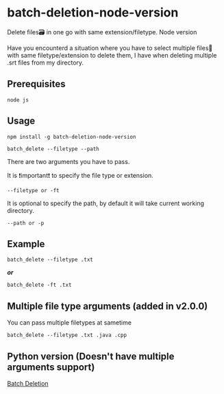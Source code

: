 # batch-deletion-node-version
Delete files🗃 in one go with same extension/filetype. Node version

Have you encounterd a situation where you have to select multiple files📁 with same filetype/extension to delete them, I have
when deleting multiple .srt files from my directory.

## Prerequisites
```
node js
```
## Usage

```
npm install -g batch-deletion-node-version
```
```
batch_delete --filetype --path
```

There are two arguments you have to pass.

It is ❗important❗ to specify the file type or extension.
```
--filetype or -ft
```

It is optional to specify the path, by default it will take current working directory.
```
--path or -p
```
## Example
```
batch_delete --filetype .txt
```
***or***
```
batch_delete -ft .txt
```

## Multiple file type arguments (added in v2.0.0)
You can pass multiple filetypes at sametime
```
batch_delete --filetype .txt .java .cpp
```

## Python version (Doesn't have multiple arguments support)
[Batch Deletion](https://github.com/udhaybegyall/Batch_deletion)
